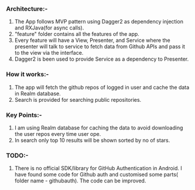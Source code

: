 

### Architecture:-

1. The App follows MVP pattern using Dagger2 as dependency injection and RXJava(for async calls).
2. "feature" folder contains all the features of the app.
3. Every feature will have a View, Presenter, and Service where the presenter will talk to service to fetch data from Github APIs and pass it to the view via the interface.
4. Dagger2 is been used to provide Service as a dependency to Presenter.

### How it works:-

1. The app will fetch the github repos of logged in user and cache the data in Realm database.
2. Search is provided for searching public repositories.

### Key Points:-

1. I am using Realm database for caching the data to avoid downloading the user repos every time user ope. 
2. In search only top 10 results will be shown sorted by no of stars.

### TODO:-

1. There is no official SDK/library for GitHub Authentication in Android. I have found some code for Github auth and customised some parts( folder name - githubauth). The code can be improved. 
